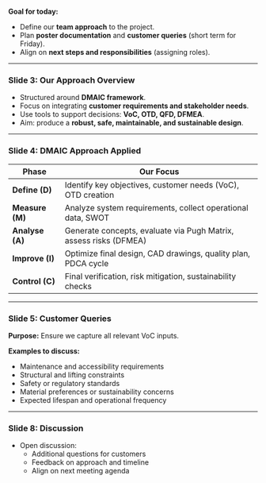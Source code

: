 
**Goal for today:**
- Define our **team approach** to the project.
- Plan **poster documentation** and **customer queries** (short term for Friday).
- Align on **next steps and responsibilities** (assigning roles).

---

### **Slide 3: Our Approach Overview**

- Structured around **DMAIC framework**.
- Focus on integrating **customer requirements and stakeholder needs**.
- Use tools to support decisions: **VoC, OTD, QFD, DFMEA**.
- Aim: produce a **robust, safe, maintainable, and sustainable design**.


---

### **Slide 4: DMAIC Approach Applied**

| Phase           | Our Focus                                                         |
| --------------- | ----------------------------------------------------------------- |
| **Define (D)**  | Identify key objectives, customer needs (VoC), OTD creation       |
| **Measure (M)** | Analyze system requirements, collect operational data, SWOT       |
| **Analyse (A)** | Generate concepts, evaluate via Pugh Matrix, assess risks (DFMEA) |
| **Improve (I)** | Optimize final design, CAD drawings, quality plan, PDCA cycle     |
| **Control (C)** | Final verification, risk mitigation, sustainability checks        |


---

### **Slide 5: Customer Queries**

**Purpose:** Ensure we capture all relevant VoC inputs.  

**Examples to discuss:**
- Maintenance and accessibility requirements
- Structural and lifting constraints
- Safety or regulatory standards
- Material preferences or sustainability concerns
- Expected lifespan and operational frequency


---

### **Slide 8: Discussion**

- Open discussion:
    - Additional questions for customers
    - Feedback on approach and timeline
    - Align on next meeting agenda

